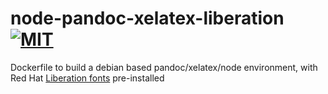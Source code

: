 # node-pandoc-xelatex-liberation [![MIT][license-image]][license-url] 

Dockerfile to build a debian based pandoc/xelatex/node environment, with Red Hat [Liberation fonts](https://pagure.io/liberation-fonts) pre-installed

[license-image]: https://img.shields.io/badge/license-MIT-663399.svg
[license-url]: http://choosealicense.com/licenses/mit/